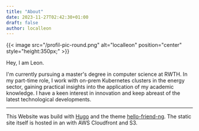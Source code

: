 ```yaml
---
title: "About"
date: 2023-11-27T02:42:30+01:00
draft: false
author: localleon
---
```


{{< image src="/profil-pic-round.png" alt="localleon" position="center" style="height:350px;" >}}

Hey, I am Leon. 


I'm currently pursuing a master's degree in computer science at RWTH. In my part-time role, I work with on-prem Kubernetes clusters in the energy sector, gaining practical insights into the application of my academic knowledge. I have a keen interest in innovation and keep abreast of the latest technological developments.

---

This Website was build with [Hugo](https://gohugo.io) and the theme [hello-friend-ng](https://github.com/rhazdon/hugo-theme-hello-friend-ng). The static site itself is hosted in an with AWS Cloudfront and S3.
